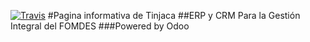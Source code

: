[![Travis](https://secure.travis-ci.org/fomdesis/tinjaca.png)](http://travis-ci.org/fomdesis/tinjaca)
#Pagina informativa de Tinjaca
##ERP y CRM Para la Gestión Integral del FOMDES
###Powered by Odoo
